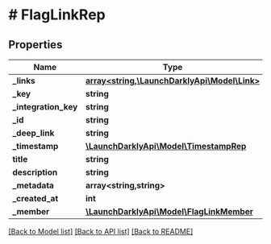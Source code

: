 # # FlagLinkRep

## Properties

Name | Type | Description | Notes
------------ | ------------- | ------------- | -------------
**_links** | [**array<string,\LaunchDarklyApi\Model\Link>**](Link.md) |  |
**_key** | **string** |  | [optional]
**_integration_key** | **string** |  | [optional]
**_id** | **string** |  |
**_deep_link** | **string** |  |
**_timestamp** | [**\LaunchDarklyApi\Model\TimestampRep**](TimestampRep.md) |  |
**title** | **string** |  | [optional]
**description** | **string** |  | [optional]
**_metadata** | **array<string,string>** |  | [optional]
**_created_at** | **int** |  |
**_member** | [**\LaunchDarklyApi\Model\FlagLinkMember**](FlagLinkMember.md) |  | [optional]

[[Back to Model list]](../../README.md#models) [[Back to API list]](../../README.md#endpoints) [[Back to README]](../../README.md)
